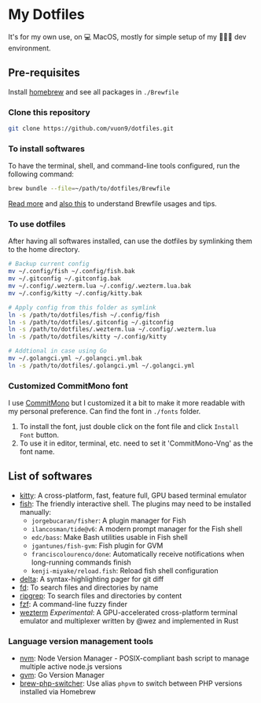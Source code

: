 # My Dotfiles
It's for my own use, on 💻 MacOS, mostly for simple setup of my 🧑🏼‍💻 dev environment.

## Pre-requisites
Install [homebrew](https://brew.sh/) and see all packages in `./Brewfile`

### Clone this repository
```bash
git clone https://github.com/vuon9/dotfiles.git
```

### To install softwares
To have the terminal, shell, and command-line tools configured, run the following command:

```bash
brew bundle --file=~/path/to/dotfiles/Brewfile
```
[Read more](https://kevinmgrimes.com/post/homebrew-macos/) and [also this](https://gist.github.com/ChristopherA/a579274536aab36ea9966f301ff14f3f) to understand Brewfile usages and tips.

### To use dotfiles
After having all softwares installed, can use the dotfiles by symlinking them to the home directory.

```bash
# Backup current config
mv ~/.config/fish ~/.config/fish.bak
mv ~/.gitconfig ~/.gitconfig.bak
mv ~/.config/.wezterm.lua ~/.config/.wezterm.lua.bak
mv ~/.config/kitty ~/.config/kitty.bak

# Apply config from this folder as symlink
ln -s /path/to/dotfiles/fish ~/.config/fish
ln -s /path/to/dotfiles/.gitconfig ~/.gitconfig
ln -s /path/to/dotfiles/.wezterm.lua ~/.config/.wezterm.lua
ln -s /path/to/dotfiles/kitty ~/.config/kitty

# Addtional in case using Go
mv ~/.golangci.yml ~/.golangci.yml.bak
ln -s /path/to/dotfiles/.golangci.yml ~/.golangci.yml
```

### Customized CommitMono font
I use [CommitMono](https://github.com/eigilnikolajsen/commit-mono) but I customized it a bit to make it more readable with my personal preference. Can find the font in `./fonts` folder.
1. To install the font, just double click on the font file and click `Install Font` button.
2. To use it in editor, terminal, etc. need to set it 'CommitMono-Vng' as the font name.

## List of softwares
- [kitty](https://sw.kovidgoyal.net/kitty/): A cross-platform, fast, feature full, GPU based terminal emulator
- [fish](https://fishshell.com/): The friendly interactive shell. The plugins may need to be installed manually:
    - `jorgebucaran/fisher`: A plugin manager for Fish
    - `ilancosman/tide@v6`: A modern prompt manager for the Fish shell
    - `edc/bass`: Make Bash utilities usable in Fish shell
    - `jgantunes/fish-gvm`: Fish plugin for GVM
    - `franciscolourenco/done`: Automatically receive notifications when long-running commands finish
    - `kenji-miyake/reload.fish`: Reload fish shell configuration
- [delta](https://github.com/dandavison/delta): A syntax-highlighting pager for git diff
- [fd](https://github.com/sharkdp/fd): To search files and directories by name
- [ripgrep](https://github.com/BurntSushi/ripgrep): To search files and directories by content
- [fzf](https://github.com/junegunn/fzf): A command-line fuzzy finder
- [wezterm](https://wezfurlong.org/wezterm/) *Experimental*: A GPU-accelerated cross-platform terminal emulator and multiplexer written by @wez and implemented in Rust

### Language version management tools
- [nvm](https://github.com/nvm-sh/nvm): Node Version Manager - POSIX-compliant bash script to manage multiple active node.js versions
- [gvm](https://github.com/moovweb/gvm): Go Version Manager
- [brew-php-switcher](https://github.com/philcook/brew-php-switcher): Use alias `phpvm` to switch between PHP versions installed via Homebrew